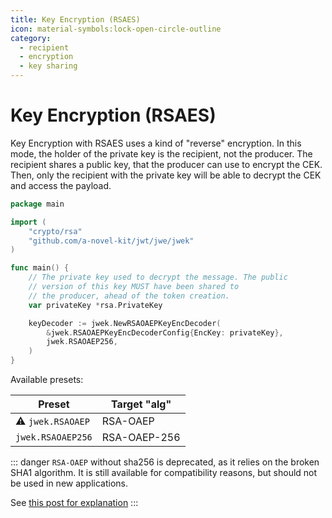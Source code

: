 ```yaml
---
title: Key Encryption (RSAES)
icon: material-symbols:lock-open-circle-outline
category:
  - recipient
  - encryption
  - key sharing
---
```


# Key Encryption (RSAES)

Key Encryption with RSAES uses a kind of "reverse" encryption. In this mode, the holder of the private key is the
recipient, not the producer. The recipient shares a public key, that the producer can use to encrypt the CEK. Then,
only the recipient with the private key will be able to decrypt the CEK and access the payload.

```go
package main

import (
	"crypto/rsa"
	"github.com/a-novel-kit/jwt/jwe/jwek"
)

func main() {
	// The private key used to decrypt the message. The public
	// version of this key MUST have been shared to
	// the producer, ahead of the token creation.
	var privateKey *rsa.PrivateKey

	keyDecoder := jwek.NewRSAOAEPKeyEncDecoder(
		&jwek.RSAOAEPKeyEncDecoderConfig{EncKey: privateKey},
        jwek.RSAOAEP256,
	)
}
```

Available presets:

| Preset            | Target "alg" |
|-------------------|--------------|
| ⚠️ `jwek.RSAOAEP` | RSA-OAEP     |
| `jwek.RSAOAEP256` | RSA-OAEP-256 |

::: danger
`RSA-OAEP` without sha256 is deprecated, as it relies on the broken SHA1 algorithm. It is still available for
compatibility reasons, but should not be used in new applications.

See [this post for explanation](https://crypto.stackexchange.com/a/3691)
:::

